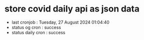 # store covid daily api as json data

- last cronjob : Tuesday, 27 August 2024 01:04:40
- status og cron : success
- status daily cron : success
      
      